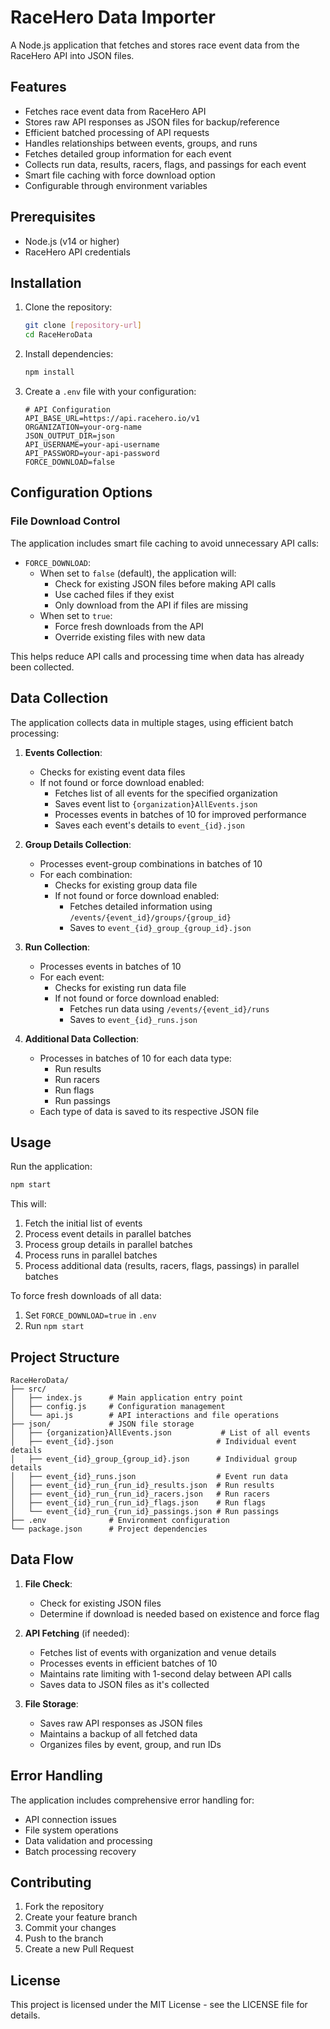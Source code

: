 # RaceHero Data Importer

A Node.js application that fetches and stores race event data from the RaceHero API into JSON files.

## Features

- Fetches race event data from RaceHero API
- Stores raw API responses as JSON files for backup/reference
- Efficient batched processing of API requests
- Handles relationships between events, groups, and runs
- Fetches detailed group information for each event
- Collects run data, results, racers, flags, and passings for each event
- Smart file caching with force download option
- Configurable through environment variables

## Prerequisites

- Node.js (v14 or higher)
- RaceHero API credentials

## Installation

1. Clone the repository:
   ```bash
   git clone [repository-url]
   cd RaceHeroData
   ```

2. Install dependencies:
   ```bash
   npm install
   ```

3. Create a `.env` file with your configuration:
   ```env
   # API Configuration
   API_BASE_URL=https://api.racehero.io/v1
   ORGANIZATION=your-org-name
   JSON_OUTPUT_DIR=json
   API_USERNAME=your-api-username
   API_PASSWORD=your-api-password
   FORCE_DOWNLOAD=false
   ```

## Configuration Options

### File Download Control
The application includes smart file caching to avoid unnecessary API calls:

- `FORCE_DOWNLOAD`: 
  - When set to `false` (default), the application will:
    - Check for existing JSON files before making API calls
    - Use cached files if they exist
    - Only download from the API if files are missing
  - When set to `true`:
    - Force fresh downloads from the API
    - Override existing files with new data

This helps reduce API calls and processing time when data has already been collected.

## Data Collection

The application collects data in multiple stages, using efficient batch processing:

1. **Events Collection**:
   - Checks for existing event data files
   - If not found or force download enabled:
     - Fetches list of all events for the specified organization
     - Saves event list to `{organization}AllEvents.json`
     - Processes events in batches of 10 for improved performance
     - Saves each event's details to `event_{id}.json`

2. **Group Details Collection**:
   - Processes event-group combinations in batches of 10
   - For each combination:
     - Checks for existing group data file
     - If not found or force download enabled:
       - Fetches detailed information using `/events/{event_id}/groups/{group_id}`
       - Saves to `event_{id}_group_{group_id}.json`

3. **Run Collection**:
   - Processes events in batches of 10
   - For each event:
     - Checks for existing run data file
     - If not found or force download enabled:
       - Fetches run data using `/events/{event_id}/runs`
       - Saves to `event_{id}_runs.json`

4. **Additional Data Collection**:
   - Processes in batches of 10 for each data type:
     - Run results
     - Run racers
     - Run flags
     - Run passings
   - Each type of data is saved to its respective JSON file

## Usage

Run the application:
```bash
npm start
```

This will:
1. Fetch the initial list of events
2. Process event details in parallel batches
3. Process group details in parallel batches
4. Process runs in parallel batches
5. Process additional data (results, racers, flags, passings) in parallel batches

To force fresh downloads of all data:
1. Set `FORCE_DOWNLOAD=true` in `.env`
2. Run `npm start`

## Project Structure

```
RaceHeroData/
├── src/
│   ├── index.js      # Main application entry point
│   ├── config.js     # Configuration management
│   └── api.js        # API interactions and file operations
├── json/             # JSON file storage
│   ├── {organization}AllEvents.json           # List of all events
│   ├── event_{id}.json                       # Individual event details
│   ├── event_{id}_group_{group_id}.json      # Individual group details
│   ├── event_{id}_runs.json                  # Event run data
│   ├── event_{id}_run_{run_id}_results.json  # Run results
│   ├── event_{id}_run_{run_id}_racers.json   # Run racers
│   ├── event_{id}_run_{run_id}_flags.json    # Run flags
│   └── event_{id}_run_{run_id}_passings.json # Run passings
├── .env              # Environment configuration
└── package.json      # Project dependencies
```

## Data Flow

1. **File Check**:
   - Check for existing JSON files
   - Determine if download is needed based on existence and force flag

2. **API Fetching** (if needed):
   - Fetches list of events with organization and venue details
   - Processes events in efficient batches of 10
   - Maintains rate limiting with 1-second delay between API calls
   - Saves data to JSON files as it's collected

3. **File Storage**:
   - Saves raw API responses as JSON files
   - Maintains a backup of all fetched data
   - Organizes files by event, group, and run IDs

## Error Handling

The application includes comprehensive error handling for:
- API connection issues
- File system operations
- Data validation and processing
- Batch processing recovery

## Contributing

1. Fork the repository
2. Create your feature branch
3. Commit your changes
4. Push to the branch
5. Create a new Pull Request

## License

This project is licensed under the MIT License - see the LICENSE file for details.
